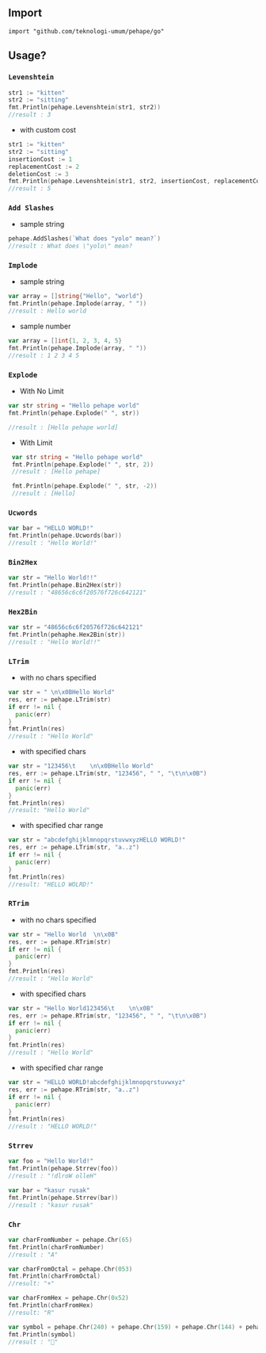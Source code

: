 ## Import

`import "github.com/teknologi-umum/pehape/go"`

## Usage?

### `Levenshtein`
 
 ```go
 str1 := "kitten"
 str2 := "sitting"
 fmt.Println(pehape.Levenshtein(str1, str2))
 //result : 3
 ```
 - with custom cost
 ```go
 str1 := "kitten"
 str2 := "sitting"
 insertionCost := 1
 replacementCost := 2
 deletionCost := 3
 fmt.Println(pehape.Levenshtein(str1, str2, insertionCost, replacementCost, deletionCost))
 //result : 5
 ```
 
### `Add Slashes`
 
- sample string
  
```go
pehape.AddSlashes(`What does "yolo" mean?`)
//result : What does \"yolo\" mean?
```

### `Implode`

- sample string
  
```go
var array = []string{"Hello", "world"}
fmt.Println(pehape.Implode(array, " "))
//result : Hello world
```

- sample number

```go
var array = []int{1, 2, 3, 4, 5}
fmt.Println(pehape.Implode(array, " "))
//result : 1 2 3 4 5
```

### `Explode`

- With No Limit

```go
var str string = "Hello pehape world"
fmt.Println(pehape.Explode(" ", str))

//result : [Hello pehape world]
```

- With Limit

```go
 var str string = "Hello pehape world"
 fmt.Println(pehape.Explode(" ", str, 2))
 //result : [Hello pehape]

 fmt.Println(pehape.Explode(" ", str, -2))
 //result : [Hello]
```

### `Ucwords`

```go
var bar = "HELLO WORLD!"
fmt.Println(pehape.Ucwords(bar))
//result : "Hello World!"
```

### `Bin2Hex`

```go
var str = "Hello World!!"
fmt.Println(pehape.Bin2Hex(str))
//result : "48656c6c6f20576f726c642121"
```

### `Hex2Bin`

```go
var str = "48656c6c6f20576f726c642121"
fmt.Println(pehaphe.Hex2Bin(str))
//result : "Hello World!!"
```

### `LTrim`

- with no chars specified

```go
var str = "	\n\x0BHello World"
res, err := pehape.LTrim(str)
if err != nil {
  panic(err)
}
fmt.Println(res)
//result : "Hello World"
```

- with specified chars

```go
var str = "123456\t    \n\x0BHello World"
res, err := pehape.LTrim(str, "123456", " ", "\t\n\x0B")
if err != nil {
  panic(err)
}
fmt.Println(res)
//result: "Hello World"
```

- with specified char range

```go
var str = "abcdefghijklmnopqrstuvwxyzHELLO WORLD!"
res, err := pehape.LTrim(str, "a..z")
if err != nil {
  panic(err)
}
fmt.Println(res)
//result: "HELLO WOLRD!"
```

### `RTrim`

- with no chars specified

```go
var str = "Hello World	\n\x0B"
res, err := pehape.RTrim(str)
if err != nil {
  panic(err)
}
fmt.Println(res)
//result : "Hello World"
```

- with specified chars

```go
var str = "Hello World123456\t    \n\x0B"
res, err := pehape.RTrim(str, "123456", " ", "\t\n\x0B")
if err != nil {
  panic(err)
}
fmt.Println(res)
//result : "Hello World"
```

- with specified char range

```go
var str = "HELLO WORLD!abcdefghijklmnopqrstuvwxyz"
res, err := pehape.RTrim(str, "a..z")
if err != nil {
  panic(err)
}
fmt.Println(res)
//result : "HELLO WORLD!"
```

### `Strrev`

```go
var foo = "Hello World!"
fmt.Println(pehape.Strrev(foo))
//result : "!dlroW olleH"

var bar = "kasur rusak"
fmt.Println(pehape.Strrev(bar))
//result : "kasur rusak"
```

### `Chr`

```go
var charFromNumber = pehape.Chr(65)
fmt.Println(charFromNumber)
//result : "A"

var charFromOctal = pehape.Chr(053)
fmt.Println(charFromOctal)
//result: "+"

var charFromHex = pehape.Chr(0x52)
fmt.Println(charFromHex)
//result: "R"

var symbol = pehape.Chr(240) + pehape.Chr(159) + pehape.Chr(144) + pehape.Chr(152)
fmt.Println(symbol)
//result : "🐘"
```
